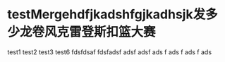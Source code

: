 # testMergehdfjkadshfgjkadhsjk发多少龙卷风克雷登斯扣篮大赛
test1
test2
test3
test6
fdsfdsaf
fdsfadsf
adsf
adsf
ads
f
ads
f
ads
f
ads
